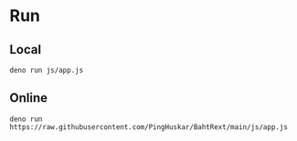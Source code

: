 # Run
## Local
```
deno run js/app.js
```
## Online
```
deno run https://raw.githubusercontent.com/PingHuskar/BahtRext/main/js/app.js
```